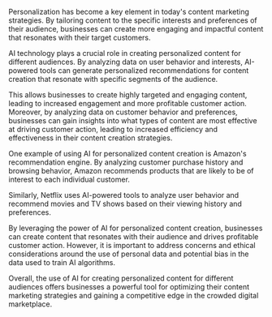 
Personalization has become a key element in today's content marketing strategies. By tailoring content to the specific interests and preferences of their audience, businesses can create more engaging and impactful content that resonates with their target customers.

AI technology plays a crucial role in creating personalized content for different audiences. By analyzing data on user behavior and interests, AI-powered tools can generate personalized recommendations for content creation that resonate with specific segments of the audience.

This allows businesses to create highly targeted and engaging content, leading to increased engagement and more profitable customer action. Moreover, by analyzing data on customer behavior and preferences, businesses can gain insights into what types of content are most effective at driving customer action, leading to increased efficiency and effectiveness in their content creation strategies.

One example of using AI for personalized content creation is Amazon's recommendation engine. By analyzing customer purchase history and browsing behavior, Amazon recommends products that are likely to be of interest to each individual customer.

Similarly, Netflix uses AI-powered tools to analyze user behavior and recommend movies and TV shows based on their viewing history and preferences.

By leveraging the power of AI for personalized content creation, businesses can create content that resonates with their audience and drives profitable customer action. However, it is important to address concerns and ethical considerations around the use of personal data and potential bias in the data used to train AI algorithms.

Overall, the use of AI for creating personalized content for different audiences offers businesses a powerful tool for optimizing their content marketing strategies and gaining a competitive edge in the crowded digital marketplace.

